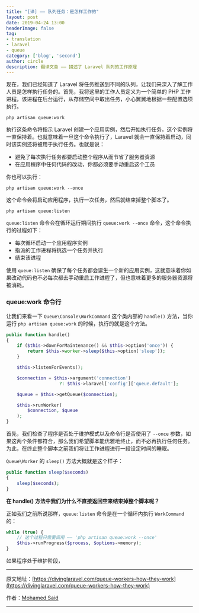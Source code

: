 ```yaml
---
title: "[译] —— 队列任务：是怎样工作的"
layout: post
date: 2019-04-24 13:00
headerImage: false
tag:
- translation
- laravel
- queue
category: ['blog', 'second']
author: circle
description: 翻译文章 —— 描述了 Laravel 队列的工作原理
---
```


现在，我们已经知道了 Laravel 将任务推送到不同的队列，让我们来深入了解工作人员是怎样执行任务的。首先，我将这里的工作人员定义为一个简单的 PHP 工作进程，该进程在后台运行，从存储空间中取出任务，小心翼翼地根据一些配置选项执行。

```shell
php artisan queue:work
```

执行这条命令将指示 Laravel 创建一个应用实例，然后开始执行任务，这个实例将一直保持着。也就意味着一旦这个命令执行了，Laravel 就会一直保持着启动，同时该实例还将被用于执行任务。也就是说：

* 避免了每次执行任务都要启动整个程序从而节省了服务器资源
* 在应用程序中任何代码的改动，你都必须要手动重启这个工员

你也可以执行：

```shell
php artisan queue:work --once
```

这个命令会将启动应用程序，执行一次任务，然后就结束掉整个脚本了。

```shell
php artisan queue:listen
```

`queue:listen` 命令会在循环运行期间执行 `queue:work --once` 命令，这个命令执行的过程如下：

* 每次循环启动一个应用程序实例
* 指派的工作进程将挑选一个任务并执行
* 结束该进程

使用 `queue:listen` 确保了每个任务都会诞生一个新的应用实例，这就意味着你如果改动代码也不必每次都去手动重启工作进程了，但也意味着更多的服务器资源将被消耗。

### queue:work 命令行

让我们来看一下 `Queue\Console\WorkCommand` 这个类内部的 `handle()` 方法，当你运行 `php artisan queue:work` 的时候，执行的就是这个方法。

```php
public function handle()
{
    if ($this->downForMaintenance() && $this->option('once')) {
        return $this->worker->sleep($this->option('sleep'));
    }

    $this->listenForEvents();

    $connection = $this->argument('connection')
                    ?: $this->laravel['config']['queue.default'];

    $queue = $this->getQueue($connection);

    $this->runWorker(
        $connection, $queue
    );
}
```

首先，我们检查了程序是否处于维护模式以及命令行是否使用了 `--once` 参数，如果这两个条件都符合，那么我们希望脚本能优雅地终止，而不必再执行任何任务。为此，在终止整个脚本之前我们将让工作进程进行一段设定时间的睡眠。

`Queue\Worker` 的 `sleep()` 方法大概就是这个样子：

```php
public function sleep($seconds)
{
    sleep($seconds);
}
```

**在 handle() 方法中我们为什么不直接返回空来结束掉整个脚本呢？**

正如我们之前所说那样，`queue:listen` 命令是在一个循环内执行 `WorkCommand` 的：

```php
while (true) {
    // 这个过程只需要调用 —— 'php artisan queue:work --once'
    $this->runProgress($process, $options->memory);
}
```

如果程序处于维护阶段，


---
原文地址：[https://divinglaravel.com/queue-workers-how-they-work](https://divinglaravel.com/queue-workers-how-they-work)

作者：[Mohamed Said](https://twitter.com/themsaid)

---
